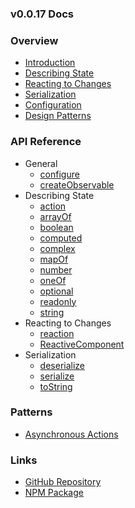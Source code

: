 ### v0.0.17 Docs

### Overview

* [Introduction](/README.md)
* [Describing State](/docs/overview/DescribingState.md)
* [Reacting to Changes](/docs/overview/ReactingToChanges.md)
* [Serialization](/docs/overview/Serialization.md)
* [Configuration](/docs/overview/Configuration.md)
* [Design Patterns](/docs/overview/DesignPatterns.md)

### API Reference

* General
  * [configure](/docs/api/configure.md)
  * [createObservable](/docs/api/createObservable.md)
* Describing State
  * [action](/docs/api/action.md)
  * [arrayOf](/docs/api/arrayOf.md)
  * [boolean](/docs/api/boolean.md)
  * [computed](/docs/api/computed.md)
  * [complex](/docs/api/complex.md)
  * [mapOf](/docs/api/mapOf.md)
  * [number](/docs/api/number.md)
  * [oneOf](/docs/api/oneOf.md)
  * [optional](/docs/api/optional.md)
  * [readonly](/docs/api/readonly.md)
  * [string](/docs/api/string.md)
* Reacting to Changes
  * [reaction](/docs/api/reaction.md)
  * [ReactiveComponent](/docs/api/ReactiveComponent.md)
* Serialization
  * [deserialize](/docs/api/deserialize.md)
  * [serialize](/docs/api/serialize.md)
  * [toString](/docs/api/toString.md)

### Patterns

* [Asynchronous Actions](/docs/patterns/AsynchronousActions.md)

### Links

* [GitHub Repository](https://github.com/fnxjs/fnx)
* [NPM Package](https://www.npmjs.com/package/fnx)
